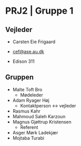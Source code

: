 # PRJ2 | Gruppe 1

## Vejleder

- Carsten Eie Frigaard

- cef@ase.au.dk

- Edison 311

## Gruppen

- Malte Toft Bro
  - Mødeleder
- Adam Ryager Høj
  - Kontaktperson :left_right_arrow: vejleder
- Rasmus Kahr
- Mahmoud Saleh Karzoun
- Magnus Gjøttrup Kristensen
  - Referent
- Asger Mørk Ladekjær
- Mojtaba Turabi


